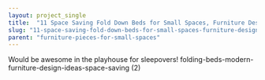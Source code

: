 ```yaml
---
layout: project_single
title:  "11 Space Saving Fold Down Beds for Small Spaces, Furniture Design Ideas"
slug: "11-space-saving-fold-down-beds-for-small-spaces-furniture-design-ideas"
parent: "furniture-pieces-for-small-spaces"
---
```

Would be awesome in the playhouse for sleepovers!   folding-beds-modern-furniture-design-ideas-space-saving (2)